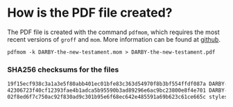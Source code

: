 # How is the PDF file created?
The PDF file is created with the command `pdfmom`, which requires the most recent versions of `groff` and `mom`.
More information can be found at [github](https://github.com/0xR3V/Bibles).

```shell
pdfmom -k DARBY-the-new-testament.mom > DARBY-the-new-testament.pdf
```

### SHA256 checksums for the files
```txt
19f15ecf938c3a1a3e5f80abb401ec01bfe83c363d54970f8b3bf554ffdf087a DARBY-the-new-testament.mom
42306723f40cf12393fae4b1adca5b95590b3ad89296e6ac9bc23800e8f4e701 DARBY-the-new-testament.pdf
02f8ed6f7c750ac92f830ad9c301b95e6f68ec642e485591a69b623c61ce665c stylesheet.mom
```

<!-- 52ea6cca75fbc0f4a10d3ac6e99e16d1 -->
